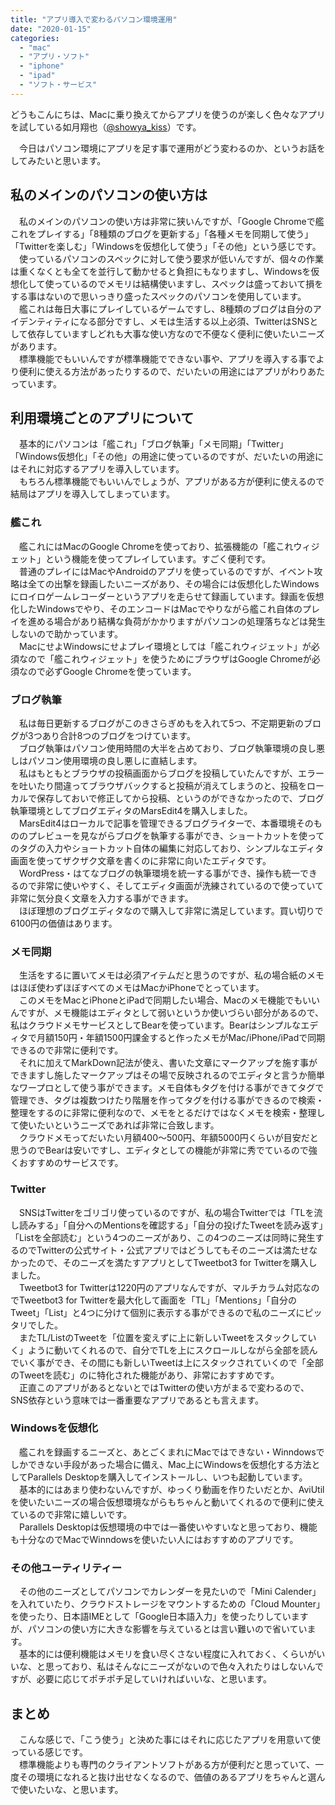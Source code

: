 ```yaml
---
title: "アプリ導入で変わるパソコン環境運用"
date: "2020-01-15"
categories: 
  - "mac"
  - "アプリ・ソフト"
  - "iphone"
  - "ipad"
  - "ソフト・サービス"
---
```


どうもこんにちは、Macに乗り換えてからアプリを使うのが楽しく色々なアプリを試している如月翔也（[@showya\_kiss](http://twitter.com/showya_kiss)）です。  
  
　今日はパソコン環境にアプリを足す事で運用がどう変わるのか、というお話をしてみたいと思います。  

## 私のメインのパソコンの使い方は

　私のメインのパソコンの使い方は非常に狭いんですが、「Google Chromeで艦これをプレイする」「8種類のブログを更新する」「各種メモを同期して使う」「Twitterを楽しむ」「Windowsを仮想化して使う」「その他」という感じです。  
　使っているパソコンのスペックに対して使う要求が低いんですが、個々の作業は重くなくとも全てを並行して動かせると負担にもなりますし、Windowsを仮想化して使っているのでメモリは結構使いますし、スペックは盛っておいて損をする事はないので思いっきり盛ったスペックのパソコンを使用しています。  
　艦これは毎日大事にプレイしているゲームですし、8種類のブログは自分のアイデンティティになる部分ですし、メモは生活する以上必須、TwitterはSNSとして依存していますしどれも大事な使い方なので不便なく便利に使いたいニーズがあります。  
　標準機能でもいいんですが標準機能でできない事や、アプリを導入する事でより便利に使える方法があったりするので、だいたいの用途にはアプリがわりあたっています。  

## 利用環境ごとのアプリについて

　基本的にパソコンは「艦これ」「ブログ執筆」「メモ同期」「Twitter」「Windows仮想化」「その他」の用途に使っているのですが、だいたいの用途にはそれに対応するアプリを導入しています。  
　もちろん標準機能でもいいんでしょうが、アプリがある方が便利に使えるので結局はアプリを導入してしまっています。  

### 艦これ

　艦これにはMacのGoogle Chromeを使っており、拡張機能の「艦これウィジェット」という機能を使ってプレイしています。すごく便利です。  
　普通のプレイにはMacやAndroidのアプリを使っているのですが、イベント攻略は全ての出撃を録画したいニーズがあり、その場合には仮想化したWindowsにロイロゲームレコーダーというアプリを走らせて録画しています。録画を仮想化したWindowsでやり、そのエンコードはMacでやりながら艦これ自体のプレイを進める場合があり結構な負荷がかかりますがパソコンの処理落ちなどは発生しないので助かっています。  
　MacにせよWindowsにせよプレイ環境としては「艦これウィジェット」が必須なので「艦これウィジェット」を使うためにブラウザはGoogle Chromeが必須なので必ずGoogle Chromeを使っています。  

### ブログ執筆

　私は毎日更新するブログがこのきさらぎめもを入れて5つ、不定期更新のブログが3つあり合計8つのブログをつけています。  
　ブログ執筆はパソコン使用時間の大半を占めており、ブログ執筆環境の良し悪しはパソコン使用環境の良し悪しに直結します。  
　私はもともとブラウザの投稿画面からブログを投稿していたんですが、エラーを吐いたり間違ってブラウザバックすると投稿が消えてしまうのと、投稿をローカルで保存しておいで修正してから投稿、というのができなかったので、ブログ執筆環境としてブログエディタのMarsEdit4を購入しました。  
　MarsEdit4はローカルで記事を管理できるブログライターで、本番環境そのもののプレビューを見ながらブログを執筆する事ができ、ショートカットを使ってのタグの入力やショートカット自体の編集に対応しており、シンプルなエディタ画面を使ってザクザク文章を書くのに非常に向いたエディタです。  
　WordPress・はてなブログの執筆環境を統一する事ができ、操作も統一できるので非常に使いやすく、そしてエディタ画面が洗練されているので使っていて非常に気分良く文章を入力する事ができます。  
　ほぼ理想のブログエディタなので購入して非常に満足しています。買い切りで6100円の価値はあります。  

### メモ同期

　生活をするに置いてメモは必須アイテムだと思うのですが、私の場合紙のメモはほぼ使わずほぼすべてのメモはMacかiPhoneでとっています。  
　このメモをMacとiPhoneとiPadで同期したい場合、Macのメモ機能でもいいんですが、メモ機能はエディタとして弱いというか使いづらい部分があるので、私はクラウドメモサービスとしてBearを使っています。Bearはシンプルなエディタで月額150円・年額1500円課金すると作ったメモがMac/iPhone/iPadで同期できるので非常に便利です。  
　それに加えてMarkDown記法が使え、書いた文章にマークアップを施す事ができますし施したマークアップはその場で反映されるのでエディタと言うか簡単なワープロとして使う事ができます。メモ自体もタグを付ける事ができてタグで管理でき、タグは複数つけたり階層を作ってタグを付ける事ができるので検索・整理をするのに非常に便利なので、メモをとるだけではなくメモを検索・整理して使いたいというニーズであれば非常に合致します。  
　クラウドメモってだいたい月額400〜500円、年額5000円くらいが目安だと思うのでBearは安いですし、エディタとしての機能が非常に秀でているので強くおすすめのサービスです。  

### Twitter

　SNSはTwitterをゴリゴリ使っているのですが、私の場合Twitterでは「TLを流し読みする」「自分へのMentionsを確認する」「自分の投げたTweetを読み返す」「Listを全部読む」という4つのニーズがあり、この4つのニーズは同時に発生するのでTwitterの公式サイト・公式アプリではどうしてもそのニーズは満たせなかったので、そのニーズを満たすアプリとしてTweetbot3 for Twitterを購入しました。  
　Tweetbot3 for Twitterは1220円のアプリなんですが、マルチカラム対応なのでTweetbot3 for Twitterを最大化して画面を「TL」「Mentions」「自分のTweet」「List」と4つに分けて個別に表示する事ができるので私のニーズにピッタリでした。  
　またTL/ListのTweetを「位置を変えずに上に新しいTweetをスタックしていく」ように動いてくれるので、自分でTLを上にスクロールしながら全部を読んでいく事ができ、その間にも新しいTweetは上にスタックされていくので「全部のTweetを読む」のに特化された機能があり、非常におすすめです。  
　正直このアプリがあるとないとではTwitterの使い方がまるで変わるので、SNS依存という意味では一番重要なアプリであるとも言えます。  

### Windowsを仮想化

　艦これを録画するニーズと、あとごくまれにMacではできない・Winndowsでしかできない手段があった場合に備え、Mac上にWindowsを仮想化する方法としてParallels Desktopを購入してインストールし、いつも起動しています。  
　基本的にはあまり使わないんですが、ゆっくり動画を作りたいだとか、AviUtilを使いたいニーズの場合仮想環境ながらもちゃんと動いてくれるので便利に使えているので非常に嬉しいです。  
　Parallels Desktopは仮想環境の中では一番使いやすいなと思っており、機能も十分なのでMacでWinndowsを使いたい人にはおすすめのアプリです。  

### その他ユーティリティー

　その他のニーズとしてパソコンでカレンダーを見たいので「Mini Calender」を入れていたり、クラウドストレージをマウントするための「Cloud Mounter」を使ったり、日本語IMEとして「Google日本語入力」を使ったりしていますが、パソコンの使い方に大きな影響を与えているとは言い難いので省いています。  
　基本的には便利機能はメモリを食い尽くさない程度に入れておく、くらいがいいな、と思っており、私はそんなにニーズがないので色々入れたりはしないんですが、必要に応じてポチポチ足していければいいな、と思います。  

## まとめ

　こんな感じで、「こう使う」と決めた事にはそれに応じたアプリを用意いて使っている感じです。  
　標準機能よりも専門のクライアントソフトがある方が便利だと思っていて、一度その環境になれると抜け出せなくなるので、価値のあるアプリをちゃんと選んで使いたいな、と思います。
